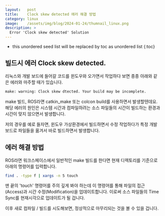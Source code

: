 ```yaml
---
layout:   post
title:    Clock skew detected 에러 해결 방법
category: linux
image:    /assets/img/blog/2024-01-24/thumnail_linux.png
description: >
  Error 'Clock skew detected' Solution
---
```


* this unordered seed list will be replaced by toc as unordered list
{:toc}

## 빌드시 에러 Clock skew detected.

리눅스와 개발 보드에 들어갈 코드를 윈도우와 오가면서 작업하다 보면 종종 아래와 같은 에러와 마주할 때가 있습니다.

~~~bash
make: warning: Clock skew dtected. Your build may be incomplete.
~~~

make 빌드, ROS라면 catkin_make 또는 colcon build를 사용하면서 발생할텐데요. 해당 에러의 원인은 시스템 시간과 컴파일하려는 소스 파일들의 시간이 빌드하는 환경과 시간이 맞지 않으면서 발생합니다.

저의 경우를 예로 들자면, 윈도우 가상환경에서 빌드하면서 수정 작업하다가 특정 개발 보드로 파일들을 옮겨서 바로 빌드하면서 발생합니다.

## 에러 해결 방법

ROS라면 워크스페이스에서 일반적인 make 빌드를 한다면 현재 디렉토리를 기준으로 아래의 명령어를 입력합니다.

~~~bash
find . -type f | xargs -n 5 touch
~~~

맨 끝의 'touch' 명령어를 주의 깊게 봐야 하는데 이 명령어를 통해 파일의 접근(Access)과 시간 수정(Modification)을 업데이트합니다. 이로써 소스 파일들의 Time Sync를 현재시각으로 업데이트가 될 겁니다.

이후 새로 컴파일 / 빌드를 시도해보면, 정상적으로 마무리되는 것을 볼 수 있을 겁니다.